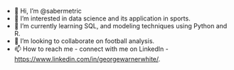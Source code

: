- 👋 Hi, I’m @sabermetric
- 👀 I’m interested in data science and its application in sports.
- 🌱 I’m currently learning SQL, and modeling techniques using Python and R.
- 💞️ I’m looking to collaborate on football analysis.
- 📫 How to reach me - connect with me on LinkedIn - https://www.linkedin.com/in/georgewarnerwhite/. 
